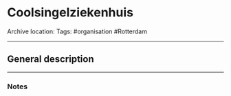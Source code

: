 # Coolsingelziekenhuis
Archive location:
Tags: #organisation #Rotterdam 

---
## General description

---
### Notes